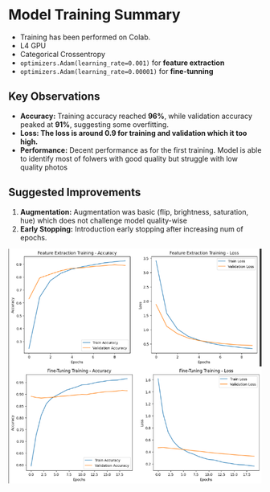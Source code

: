 # **Model Training Summary**

- Training has been performed on Colab.
- L4 GPU
- Categorical Crossentropy
- `optimizers.Adam(learning_rate=0.001)` for **feature extraction**
- `optimizers.Adam(learning_rate=0.00001)` for **fine-tunning** 


## **Key Observations**

- **Accuracy:** Training accuracy reached **96%**, while validation accuracy peaked at **91%**, suggesting some overfitting.
- **Loss: The loss is around 0.9 for training and validation which it too high.**  
- **Performance:** Decent performance as for the first training. Model is able to identify most of folwers with good quality but struggle with low quality photos


## **Suggested Improvements**

1. **Augmentation:** Augmentation was basic (flip, brightness, saturation, hue) which does not challenge model quality-wise
2. **Early Stopping:** Introduction early stopping after increasing num of epochs.

![alt text](img/training_metrics.png)

